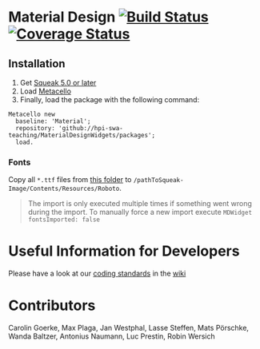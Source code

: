 # Material Design [![Build Status](https://travis-ci.org/hpi-swa-teaching/MaterialDesignWidgets.svg?branch=master)](https://travis-ci.org/hpi-swa-teaching/MaterialDesignWidgets) [![Coverage Status](https://coveralls.io/repos/github/hpi-swa-teaching/MaterialDesignWidgets/badge.svg?branch=master)](https://coveralls.io/github/hpi-swa-teaching/MaterialDesignWidgets?branch=master)

## Installation

1. Get [Squeak 5.0 or later](http://www.squeak.org)
2. Load [Metacello](https://github.com/metacello/metacello)
3. Finally, load the package with the following command:

```Smalltalk
Metacello new
  baseline: 'Material';
  repository: 'github://hpi-swa-teaching/MaterialDesignWidgets/packages';
  load.
```

### Fonts
Copy all `*.ttf` files from [this folder](https://github.com/hpi-swa-teaching/MaterialDesignWidgets/tree/master/build-support/fonts) to `/pathToSqueak-Image/Contents/Resources/Roboto`.
> The import is only executed multiple times if something went wrong during the import.
> To manually force a new import execute `MDWidget fontsImported: false`

# Useful Information for Developers
Please have a look at our [coding standards](https://github.com/hpi-swa-teaching/MaterialDesignWidgets/wiki/Coding-Standards) in the [wiki](https://github.com/hpi-swa-teaching/MaterialDesignWidgets/wiki/Coding-Standards)

# Contributors
Carolin Goerke, Max Plaga, Jan Westphal, Lasse Steffen, Mats Pörschke,
Wanda Baltzer, Antonius Naumann, Luc Prestin, Robin Wersich
